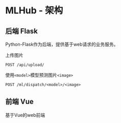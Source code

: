 # MLHub - 架构

## 后端 Flask

Python-Flask作为后端，提供基于web请求的业务服务。

上传图片

```http
POST /api/upload/
```

使用`<model>`模型预测图片`<image>`

```http
POST /ml/dispatch/<model>/<image>
```

## 前端 Vue

基于Vue的web前端